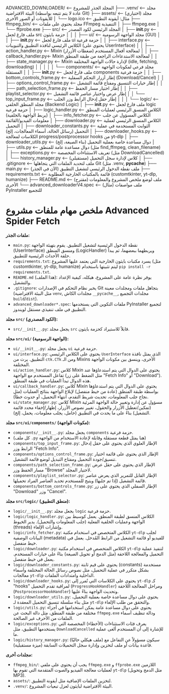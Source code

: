 ADVANCED_DOWNLOADER/          <-- المجلد الجذر للمشروع
├── .venv/                    <-- مجلد البيئة الافتراضية (عادة لا يتم تتبعه بواسطة Git)
├── assets/                   <-- (اختياري) مجلد للأيقونات أو الصور الأخرى
│   └── logo.ico              <-- مثال: أيقونة التطبيق
├── ffmpeg_bin/               <-- مجلد يحتوي على ملفات FFmpeg التنفيذية
│   ├── ffmpeg.exe
│   └── ffprobe.exe
├── src/                      <-- المجلد الرئيسي لكود المصدر
│   ├── __init__.py           <-- ملف فارغ لجعل src حزمة بايثون
│   │
│   ├── ui/                   <-- مجلد الواجهة الرسومية (GUI)
│   │   ├── __init__.py       <-- ملف فارغ لجعل ui حزمة فرعية
│   │   ├── interface.py      <-- الكلاس الرئيسي لنافذة التطبيق والتبويبات (يحتوي على UserInterface)
│   │   ├── action_handler.py <-- Mixin لمعالجة أفعال المستخدم (ضغطات الأزرار)
│   │   ├── callback_handler.py<- Mixin لمعالجة الاستدعاءات الراجعة من طبقة المنطق
│   │   ├── state_manager.py  <-- Mixin لإدارة حالات الواجهة المختلفة (idle, fetching, downloading)
│   │   │
│   │   └── components/       <-- مجلد فرعي لمكونات الواجهة المستقلة
│   │       ├── __init__.py   <-- ملف فارغ لجعل components حزمة فرعية
│   │       ├── bottom_controls_frame.py <-- إطار أزرار التحكم السفلية (Download/Cancel)
│   │       ├── options_control_frame.py <-- إطار خيارات التنسيق ومفتاح قائمة التشغيل
│   │       ├── path_selection_frame.py  <-- إطار اختيار مسار الحفظ
│   │       ├── playlist_selector.py     <-- إطار عرض واختيار عناصر قائمة التشغيل
│   │       └── top_input_frame.py       <-- إطار حقل إدخال الرابط وزر الجلب
│   │
│   └── logic/                <-- مجلد المنطق الخلفي (Backend Logic)
│       ├── __init__.py       <-- ملف فارغ لجعل logic حزمة فرعية
│       ├── logic_handler.py  <-- الكلاس المنسق الرئيسي لعمليات المنطق (يربط الواجهة بالخلفية)
│       ├── info_fetcher.py   <-- الكلاس المسؤول عن جلب معلومات الفيديو/القائمة
│       ├── downloader.py     <-- الكلاس المنسق الرئيسي لعملية التحميل
│       ├── downloader_constants.py <-- الثوابت المستخدمة في عملية التحميل (رسائل الحالة، أسماء المعالجات، إلخ)
│       ├── downloader_hooks.py <-- الكلاسات لمعالجة progress/postprocessor hooks من yt-dlp
│       ├── downloader_utils.py <-- دوال مساعدة خاصة بعملية التحميل (بناء الصيغة، إلخ)
│       ├── utils.py          <-- دوال مساعدة عامة للمنطق (مثل find_ffmpeg, clean_filename)
│       ├── exceptions.py     <-- تعريف الاستثناءات المخصصة (مثل DownloadCancelled)
│       └── history_manager.py <-- (مستقبلي) كلاس لإدارة سجل التحميل
│
├── .gitignore                <-- ملف لتحديد الملفات التي يتجاهلها Git (مثل .venv, __pycache__)
├── main.py                   <-- ملف نقطة الدخول الرئيسي لتشغيل التطبيق (الآن في الجذر)
├── requirements.txt          <-- قائمة بالمكتبات الخارجية المطلوبة (customtkinter, yt-dlp, humanize)
├── README.md                 <-- (مقترح) ملف لوضع ملخص المشروع والمعلومات الأخرى
└── advanced_downloaderV4.spec <-- (مثال) ملف مواصفات PyInstaller للتجميع

ملخص مهام ملفات مشروع Advanced Spider Fetch
=========================================

**ملفات الجذر:**
*   `main.py`: نقطة الدخول الرئيسية لتشغيل التطبيق. يقوم بتهيئة الواجهة (UserInterface) ومنسق المنطق (LogicHandler) ويربطهما ببعضهما، ثم يبدأ حلقة الأحداث الرئيسية للتطبيق.
*   `requirements.txt`: يسرد مكتبات بايثون الخارجية التي يعتمد عليها المشروع (مثل customtkinter, yt-dlp, humanize) ليتم تثبيتها باستخدام `pip install -r requirements.txt`.
*   `README.md` (هذا الملف): يوفر نظرة عامة على المشروع، هيكله، كيفية الإعداد والتشغيل.
*   `.gitignore`: يخبر نظام التحكم في الإصدارات Git بتجاهل ملفات ومجلدات معينة (مثل البيئة الافتراضية `venv`, مجلدات الكاش `__pycache__`, مجلدات التجميع `build`/`dist`).
*   `advanced_downloader*.spec`: ملفات التكوين التي يستخدمها PyInstaller لتجميع التطبيق في ملف تنفيذي مستقل لويندوز.

**مجلد `src/` (الكود المصدري):**
*   `src/__init__.py`: يجعل مجلد `src` قابلاً للاستيراد كحزمة بايثون.

**مجلد `src/ui/` (الواجهة الرسومية):**
*   `ui/__init__.py`: يجعل مجلد `ui` حزمة فرعية.
*   `ui/interface.py`: يحتوي على الكلاس الرئيسي `UserInterface` الذي يمثل نافذة التطبيق. يرث من `ctk.CTk` ومن الـ Mixins الأخرى، وينسق بين مكونات الواجهة المختلفة.
*   `ui/action_handler.py`: كلاس Mixin يحتوي على الدوال التي يتم استدعاؤها عند تفاعل المستخدم مع الواجهة (مثل الضغط على زر "Fetch Info" أو "Download"). هذه الدوال تبدأ العمليات في طبقة المنطق.
*   `ui/callback_handler.py`: كلاس Mixin يحتوي على الدوال التي يتم استدعاؤها بواسطة طبقة المنطق (عادة من خيط منفصل) لإبلاغ الواجهة بنتائج العمليات (مثل نجاح جلب المعلومات، تحديث شريط التقدم، انتهاء التحميل، أو حدوث خطأ).
*   `ui/state_manager.py`: كلاس Mixin مسؤول عن إدارة وتغيير حالة الواجهة المرئية (تمكين/تعطيل الأزرار والحقول، تغيير نصوص الأزرار، إظهار/إخفاء محدد قائمة التشغيل) بناءً على ما يحدث في التطبيق (خامل، يجلب معلومات، يحمل، إلخ).

**مجلد `src/ui/components/` (مكونات الواجهة):**
*   `components/__init__.py`: يجعل مجلد `components` حزمة فرعية.
*   (كل ملف `.py` هنا يمثل قطعة مستقلة وقابلة لإعادة الاستخدام من الواجهة)
*   `components/top_input_frame.py`: الإطار العلوي الذي يحتوي على حقل إدخال الرابط وزر "Fetch Info".
*   `components/options_control_frame.py`: الإطار الذي يحتوي على قائمة اختيار تنسيق/جودة التحميل ومفتاح التبديل لوضع قائمة التشغيل.
*   `components/path_selection_frame.py`: الإطار الذي يحتوي على حقل عرض مسار الحفظ وزر "Browse" لاختيار المجلد.
*   `components/playlist_selector.py`: الإطار القابل للتمرير الذي يعرض عناصر قائمة التشغيل (إذا تم جلبها) ويتيح للمستخدم تحديد العناصر المراد تحميلها.
*   `components/bottom_controls_frame.py`: الإطار السفلي الذي يحتوي على زر "Download" وزر "Cancel".

**مجلد `src/logic/` (منطق التطبيق):**
*   `logic/__init__.py`: يجعل مجلد `logic` حزمة فرعية.
*   `logic/logic_handler.py`: الكلاس المنسق لطبقة المنطق. يعمل كوسيط بين الواجهة وعمليات الخلفية الفعلية (جلب المعلومات والتحميل). يدير الخيوط (threads) وإشارات الإلغاء.
*   `logic/info_fetcher.py`: الكلاس المتخصص في استخدام مكتبة `yt-dlp` لجلب البيانات الوصفية (metadata) للفيديو أو قائمة التشغيل من الرابط المُدخل. يعمل في خيط منفصل.
*   `logic/downloader.py`: الكلاس المتخصص في استخدام مكتبة `yt-dlp` لتنفيذ عملية التحميل والمعالجة اللاحقة (مثل الدمج أو تحويل الصيغة) بناءً على خيارات المستخدم. يعمل في خيط منفصل.
*   `logic/downloader_constants.py`: يحتوي على قيم ثابتة (constants) مستخدمة بشكل متكرر في عملية التحميل، مثل نصوص رسائل الحالة المختلفة وأسماء معالجات `yt-dlp` الداخلية وامتدادات الملفات.
*   `logic/downloader_hooks.py`: يحتوي على الكلاسات التي تُمرر إلى `yt-dlp` كـ "hooks" لمراقبة تقدم التحميل (`ProgressHookHandler`) ومراحل المعالجة اللاحقة (`PostprocessorHookHandler`) وتحديث الواجهة بناءً عليها.
*   `logic/downloader_utils.py`: يحتوي على دوال مساعدة خاصة بعملية التحميل، مثل بناء سلسلة تنسيق التحميل المعقدة لـ `yt-dlp` والتحقق من طلب الإلغاء.
*   `logic/utils.py`: يحتوي على دوال مساعدة عامة يمكن استخدامها في أجزاء مختلفة من طبقة المنطق، مثل دالة البحث عن `ffmpeg.exe` ودالة تنظيف أسماء الملفات من الأحرف غير الصالحة.
*   `logic/exceptions.py`: يعرف فئات الاستثناءات (الأخطاء) المخصصة التي يستخدمها التطبيق، مثل `DownloadCancelled` للإشارة إلى أن المستخدم ألغى عملية ما.
*   `logic/history_manager.py`: (ملف هيكلي حاليًا) سيكون مسؤولاً عن التفاعل مع قاعدة بيانات أو ملف لتخزين وإدارة سجل التحميلات السابقة (ميزة مستقبلية).

**مجلدات أخرى:**
*   `ffmpeg_bin/`: يجب أن يحتوي على ملفي `ffmpeg.exe` و `ffprobe.exe` اللازمين لعمليات معالجة الفيديو والصوت المتقدمة التي تقوم بها `yt-dlp` (مثل الدمج وتحويل MP3).
*   `assets/`: لتخزين الملفات الإضافية مثل أيقونة التطبيق.
*   `.venv/`: البيئة الافتراضية لبايثون لعزل تبعيات المشروع.
